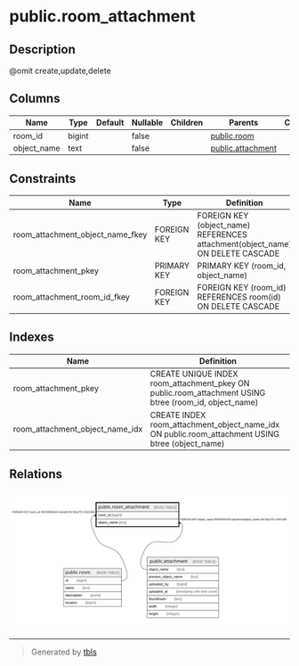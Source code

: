 # public.room_attachment

## Description

@omit create,update,delete

## Columns

| Name | Type | Default | Nullable | Children | Parents | Comment |
| ---- | ---- | ------- | -------- | -------- | ------- | ------- |
| room_id | bigint |  | false |  | [public.room](public.room.md) |  |
| object_name | text |  | false |  | [public.attachment](public.attachment.md) |  |

## Constraints

| Name | Type | Definition |
| ---- | ---- | ---------- |
| room_attachment_object_name_fkey | FOREIGN KEY | FOREIGN KEY (object_name) REFERENCES attachment(object_name) ON DELETE CASCADE |
| room_attachment_pkey | PRIMARY KEY | PRIMARY KEY (room_id, object_name) |
| room_attachment_room_id_fkey | FOREIGN KEY | FOREIGN KEY (room_id) REFERENCES room(id) ON DELETE CASCADE |

## Indexes

| Name | Definition |
| ---- | ---------- |
| room_attachment_pkey | CREATE UNIQUE INDEX room_attachment_pkey ON public.room_attachment USING btree (room_id, object_name) |
| room_attachment_object_name_idx | CREATE INDEX room_attachment_object_name_idx ON public.room_attachment USING btree (object_name) |

## Relations

![er](public.room_attachment.svg)

---

> Generated by [tbls](https://github.com/k1LoW/tbls)

